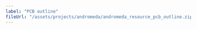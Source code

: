 ```yaml
---
label: "PCB outline"
fileUrl: "/assets/projects/andromeda/andromeda_resource_pcb_outline.zip"
---
```

